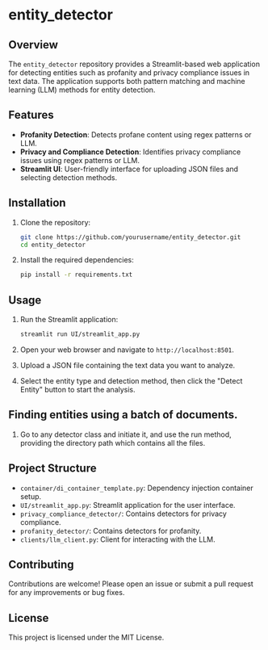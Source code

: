 # entity_detector

## Overview
The `entity_detector` repository provides a Streamlit-based web application for detecting entities such as profanity and privacy compliance issues in text data. The application supports both pattern matching and machine learning (LLM) methods for entity detection.

## Features
- **Profanity Detection**: Detects profane content using regex patterns or LLM.
- **Privacy and Compliance Detection**: Identifies privacy compliance issues using regex patterns or LLM.
- **Streamlit UI**: User-friendly interface for uploading JSON files and selecting detection methods.

## Installation
1. Clone the repository:
    ```sh
    git clone https://github.com/yourusername/entity_detector.git
    cd entity_detector
    ```

2. Install the required dependencies:
    ```sh
    pip install -r requirements.txt
    ```

## Usage
1. Run the Streamlit application:
    ```sh
    streamlit run UI/streamlit_app.py
    ```

2. Open your web browser and navigate to `http://localhost:8501`.

3. Upload a JSON file containing the text data you want to analyze.

4. Select the entity type and detection method, then click the "Detect Entity" button to start the analysis.

## Finding entities using a batch of documents.
1. Go to any detector class and initiate it, and use the run method, providing the directory path which contains all the files.

## Project Structure
- `container/di_container_template.py`: Dependency injection container setup.
- `UI/streamlit_app.py`: Streamlit application for the user interface.
- `privacy_compliance_detector/`: Contains detectors for privacy compliance.
- `profanity_detector/`: Contains detectors for profanity.
- `clients/llm_client.py`: Client for interacting with the LLM.

## Contributing
Contributions are welcome! Please open an issue or submit a pull request for any improvements or bug fixes.

## License
This project is licensed under the MIT License.